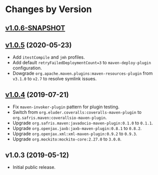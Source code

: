 # Changes by Version

## [v1.0.6-SNAPSHOT](https://github.com/entinae/pom/compare/6b2db72d18fdb56f5ffc1951dd1dc6778bb67555..HEAD)

## [v1.0.5](https://github.com/entinae/pom/compare/5983e42306d93274eb9549a00f978f86fed20b6b..6b2db72d18fdb56f5ffc1951dd1dc6778bb67555) (2020-05-23)
* Add `itestCompile` and `jmh` profiles.
* Add default `retryFailedDeploymentCount=3` to `maven-deploy-plugin` configuration.
* Dowgrade `org.apache.maven.plugins:maven-resources-plugin` from `v3.1.0` to `v2.7` to resolve symlink issues.

## [v1.0.4](https://github.com/entinae/pom/compare/36514801954ffee27a56fdf9722cda0b4036db24..5983e42306d93274eb9549a00f978f86fed20b6b) (2019-07-21)
* Fix `maven-invoker-plugin` pattern for plugin testing.
* Switch from `org.eluder.coveralls:coveralls-maven-plugin` to `org.safris.maven:coverallsio-maven-plugin`.
* Upgrade `org.safris.maven:javadocio-maven-plugin:0.1.0` to `0.1.1`.
* Upgrade `org.openjax.jaxb:jaxb-maven-plugin:0.8.1` to `0.8.2`.
* Upgrade `org.openjax.xml:xml-maven-plugin:0.9.2` to `0.9.3`.
* Upgrade `org.mockito:mockito-core:2.27.0` to `3.0.0`.

## v1.0.3 (2019-05-12)
* Initial public release.